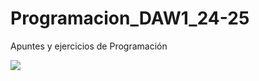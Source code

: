 # Programacion_DAW1_24-25
 Apuntes y ejercicios de Programación

<img src="https://scontent.fmad17-1.fna.fbcdn.net/v/t39.30808-6/451865314_984959583638274_3790474771951068882_n.jpg?_nc_cat=106&ccb=1-7&_nc_sid=127cfc&_nc_ohc=JawII59OWa4Q7kNvgEOUpI2&_nc_ht=scontent.fmad17-1.fna&_nc_gid=AFaTBDV60bZgUF1NYvbljMV&oh=00_AYAQ7Wr0-y7LuEnzB4kMP6WwnQtTLoK6jL_3bikbCk2WBA&oe=6704510B">
